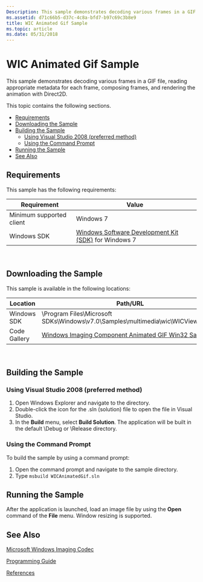 ```yaml
---
Description: This sample demonstrates decoding various frames in a GIF file, reading appropriate metadata for each frame, composing frames, and rendering the animation with Direct2D.
ms.assetid: d71c66b5-d37c-4c8a-bfd7-b97c69c3b8e9
title: WIC Animated Gif Sample
ms.topic: article
ms.date: 05/31/2018
---
```


# WIC Animated Gif Sample

This sample demonstrates decoding various frames in a GIF file, reading appropriate metadata for each frame, composing frames, and rendering the animation with Direct2D.

This topic contains the following sections.

-   [Requirements](#requirements)
-   [Downloading the Sample](#downloading-the-sample)
-   [Building the Sample](#building-the-sample)
    -   [Using Visual Studio 2008 (preferred method)](#using-visual-studio-2008-preferred-method)
    -   [Using the Command Prompt](#using-the-command-prompt)
-   [Running the Sample](#running-the-sample)
-   [See Also](#see-also)

## Requirements

This sample has the following requirements:



| Requirement | Value |
|--------------------------|---------------------------------------------------------------------------------------------------------|
| Minimum supported client | Windows 7                                                                                               |
| Windows SDK              | [Windows Software Development Kit (SDK)](https://msdn.microsoft.com/windowsvista/bb980924.aspx) for Windows 7 |



 

## Downloading the Sample

This sample is available in the following locations:



| Location     | Path/URL                                                                                                                  |
|--------------|---------------------------------------------------------------------------------------------------------------------------|
| Windows SDK  | \\Program Files\\Microsoft SDKs\\Windows\\v7.0\\Samples\\multimedia\\wic\\WICViewerD2D\\                                  |
| Code Gallery | [Windows Imaging Component Animated GIF Win32 Sample](https://github.com/microsoftarchive/msdn-code-gallery-community-s-z/tree/master/Windows%20Imaging%20Component%20Animated%20GIF%20Win32%20Sample) |



 

## Building the Sample

### Using Visual Studio 2008 (preferred method)

1.  Open Windows Explorer and navigate to the directory.
2.  Double-click the icon for the .sln (solution) file to open the file in Visual Studio.
3.  In the **Build** menu, select **Build Solution**. The application will be built in the default \\Debug or \\Release directory.

### Using the Command Prompt

To build the sample by using a command prompt:

1.  Open the command prompt and navigate to the sample directory.
2.  Type `msbuild WICAnimatedGif.sln`

## Running the Sample

After the application is launched, load an image file by using the **Open** command of the **File** menu. Window resizing is supported.

## See Also

[Microsoft Windows Imaging Codec](-wic-lh.md)


[Programming Guide](-wic-programming-guide.md)


[References](-wic-codec-reference.md)


 

 



